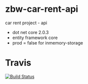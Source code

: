 # zbw-car-rent-api
car rent project - api
- dot net core 2.0.3
- entity framework core
- prod = false for inmemory-storage

# Travis
[![Build Status](https://travis-ci.org/bschaeublin/zbw-car-rent-api.svg?branch=develop)](https://travis-ci.org/bschaeublin/zbw-car-rent-api)
